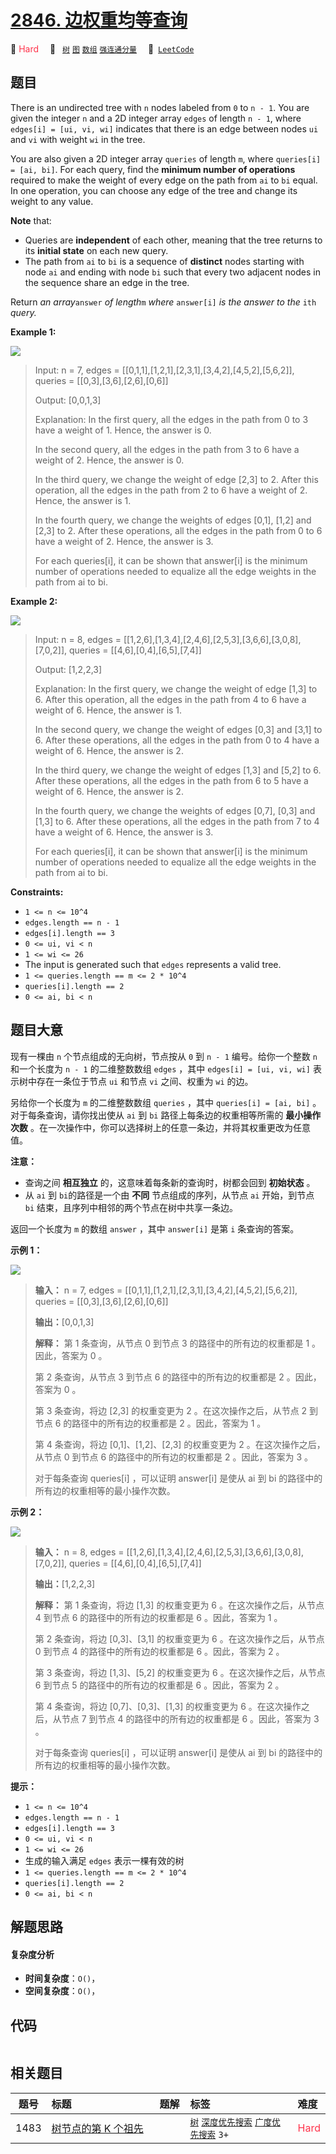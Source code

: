 # [2846. 边权重均等查询](https://leetcode.com/problems/minimum-edge-weight-equilibrium-queries-in-a-tree)

🔴 <font color=#ff334b>Hard</font>&emsp; 🔖&ensp; [`树`](/leetcode/outline/tag/tree.md) [`图`](/leetcode/outline/tag/graph.md) [`数组`](/leetcode/outline/tag/array.md) [`强连通分量`](/leetcode/outline/tag/strongly-connected-component.md)&emsp; 🔗&ensp;[`LeetCode`](https://leetcode.com/problems/minimum-edge-weight-equilibrium-queries-in-a-tree)


## 题目

There is an undirected tree with `n` nodes labeled from `0` to `n - 1`. You
are given the integer `n` and a 2D integer array `edges` of length `n - 1`,
where `edges[i] = [ui, vi, wi]` indicates that there is an edge between nodes
`ui` and `vi` with weight `wi` in the tree.

You are also given a 2D integer array `queries` of length `m`, where
`queries[i] = [ai, bi]`. For each query, find the **minimum number of
operations** required to make the weight of every edge on the path from `ai`
to `bi` equal. In one operation, you can choose any edge of the tree and
change its weight to any value.

**Note** that:

  * Queries are **independent** of each other, meaning that the tree returns to its **initial state** on each new query.
  * The path from `ai` to `bi` is a sequence of **distinct** nodes starting with node `ai` and ending with node `bi` such that every two adjacent nodes in the sequence share an edge in the tree.

Return _an array_`answer` _of length_`m` _where_ `answer[i]` _is the answer to
the_ `ith` _query._



**Example 1:**

![](https://assets.leetcode.com/uploads/2023/08/11/graph-6-1.png)

> Input: n = 7, edges = [[0,1,1],[1,2,1],[2,3,1],[3,4,2],[4,5,2],[5,6,2]], queries = [[0,3],[3,6],[2,6],[0,6]]
> 
> Output: [0,0,1,3]
> 
> Explanation: In the first query, all the edges in the path from 0 to 3 have a weight of 1. Hence, the answer is 0.
> 
> In the second query, all the edges in the path from 3 to 6 have a weight of 2. Hence, the answer is 0.
> 
> In the third query, we change the weight of edge [2,3] to 2. After this operation, all the edges in the path from 2 to 6 have a weight of 2. Hence, the answer is 1.
> 
> In the fourth query, we change the weights of edges [0,1], [1,2] and [2,3] to 2. After these operations, all the edges in the path from 0 to 6 have a weight of 2. Hence, the answer is 3.
> 
> For each queries[i], it can be shown that answer[i] is the minimum number of operations needed to equalize all the edge weights in the path from ai to bi.

**Example 2:**

![](https://assets.leetcode.com/uploads/2023/08/11/graph-9-1.png)

> Input: n = 8, edges = [[1,2,6],[1,3,4],[2,4,6],[2,5,3],[3,6,6],[3,0,8],[7,0,2]], queries = [[4,6],[0,4],[6,5],[7,4]]
> 
> Output: [1,2,2,3]
> 
> Explanation: In the first query, we change the weight of edge [1,3] to 6. After this operation, all the edges in the path from 4 to 6 have a weight of 6. Hence, the answer is 1.
> 
> In the second query, we change the weight of edges [0,3] and [3,1] to 6. After these operations, all the edges in the path from 0 to 4 have a weight of 6. Hence, the answer is 2.
> 
> In the third query, we change the weight of edges [1,3] and [5,2] to 6. After these operations, all the edges in the path from 6 to 5 have a weight of 6. Hence, the answer is 2.
> 
> In the fourth query, we change the weights of edges [0,7], [0,3] and [1,3] to 6. After these operations, all the edges in the path from 7 to 4 have a weight of 6. Hence, the answer is 3.
> 
> For each queries[i], it can be shown that answer[i] is the minimum number of operations needed to equalize all the edge weights in the path from ai to bi.

**Constraints:**

  * `1 <= n <= 10^4`
  * `edges.length == n - 1`
  * `edges[i].length == 3`
  * `0 <= ui, vi < n`
  * `1 <= wi <= 26`
  * The input is generated such that `edges` represents a valid tree.
  * `1 <= queries.length == m <= 2 * 10^4`
  * `queries[i].length == 2`
  * `0 <= ai, bi < n`


## 题目大意

现有一棵由 `n` 个节点组成的无向树，节点按从 `0` 到 `n - 1` 编号。给你一个整数 `n` 和一个长度为 `n - 1` 的二维整数数组
`edges` ，其中 `edges[i] = [ui, vi, wi]` 表示树中存在一条位于节点 `ui` 和节点 `vi` 之间、权重为 `wi`
的边。

另给你一个长度为 `m` 的二维整数数组 `queries` ，其中 `queries[i] = [ai, bi]` 。对于每条查询，请你找出使从 `ai`
到 `bi` 路径上每条边的权重相等所需的 **最小操作次数** 。在一次操作中，你可以选择树上的任意一条边，并将其权重更改为任意值。

**注意：**

  * 查询之间 **相互独立** 的，这意味着每条新的查询时，树都会回到 **初始状态** 。
  * 从 `ai` 到 `bi`的路径是一个由 **不同** 节点组成的序列，从节点 `ai` 开始，到节点 `bi` 结束，且序列中相邻的两个节点在树中共享一条边。

返回一个长度为 `m` 的数组 `answer` ，其中 `answer[i]` 是第 `i` 条查询的答案。



**示例 1：**

![](https://assets.leetcode.com/uploads/2023/08/11/graph-6-1.png)

> 
> 
> 
> 
> 
> **输入：** n = 7, edges = [[0,1,1],[1,2,1],[2,3,1],[3,4,2],[4,5,2],[5,6,2]], queries = [[0,3],[3,6],[2,6],[0,6]]
> 
> **输出：**[0,0,1,3]
> 
> **解释：** 第 1 条查询，从节点 0 到节点 3 的路径中的所有边的权重都是 1 。因此，答案为 0 。
> 
> 第 2 条查询，从节点 3 到节点 6 的路径中的所有边的权重都是 2 。因此，答案为 0 。
> 
> 第 3 条查询，将边 [2,3] 的权重变更为 2 。在这次操作之后，从节点 2 到节点 6 的路径中的所有边的权重都是 2 。因此，答案为 1 。
> 
> 第 4 条查询，将边 [0,1]、[1,2]、[2,3] 的权重变更为 2 。在这次操作之后，从节点 0 到节点 6 的路径中的所有边的权重都是 2 。因此，答案为 3 。
> 
> 对于每条查询 queries[i] ，可以证明 answer[i] 是使从 ai 到 bi 的路径中的所有边的权重相等的最小操作次数。
> 
> 

**示例 2：**

![](https://assets.leetcode.com/uploads/2023/08/11/graph-9-1.png)

> 
> 
> 
> 
> 
> **输入：** n = 8, edges = [[1,2,6],[1,3,4],[2,4,6],[2,5,3],[3,6,6],[3,0,8],[7,0,2]], queries = [[4,6],[0,4],[6,5],[7,4]]
> 
> **输出：**[1,2,2,3]
> 
> **解释：** 第 1 条查询，将边 [1,3] 的权重变更为 6 。在这次操作之后，从节点 4 到节点 6 的路径中的所有边的权重都是 6 。因此，答案为 1 。
> 
> 第 2 条查询，将边 [0,3]、[3,1] 的权重变更为 6 。在这次操作之后，从节点 0 到节点 4 的路径中的所有边的权重都是 6 。因此，答案为 2 。
> 
> 第 3 条查询，将边 [1,3]、[5,2] 的权重变更为 6 。在这次操作之后，从节点 6 到节点 5 的路径中的所有边的权重都是 6 。因此，答案为 2 。
> 
> 第 4 条查询，将边 [0,7]、[0,3]、[1,3] 的权重变更为 6 。在这次操作之后，从节点 7 到节点 4 的路径中的所有边的权重都是 6 。因此，答案为 3 。
> 
> 对于每条查询 queries[i] ，可以证明 answer[i] 是使从 ai 到 bi 的路径中的所有边的权重相等的最小操作次数。 
> 
> 



**提示：**

  * `1 <= n <= 10^4`
  * `edges.length == n - 1`
  * `edges[i].length == 3`
  * `0 <= ui, vi < n`
  * `1 <= wi <= 26`
  * 生成的输入满足 `edges` 表示一棵有效的树
  * `1 <= queries.length == m <= 2 * 10^4`
  * `queries[i].length == 2`
  * `0 <= ai, bi < n`


## 解题思路

#### 复杂度分析

- **时间复杂度**：`O()`，
- **空间复杂度**：`O()`，

## 代码

```javascript

```

## 相关题目

| 题号 | 标题 | 题解 | 标签 | 难度 |
| :------: | :------ | :------: | :------ | :------ |
| 1483 | [树节点的第 K 个祖先](https://leetcode.com/problems/kth-ancestor-of-a-tree-node) |  |  [`树`](/leetcode/outline/tag/tree.md) [`深度优先搜索`](/leetcode/outline/tag/depth-first-search.md) [`广度优先搜索`](/leetcode/outline/tag/breadth-first-search.md) `3+` | <font color=#ff334b>Hard</font> |

<style>
.blue {
    background-color: #096dd9;
    padding: 0.25rem 0.5rem;
    margin: 0;
    font-size: 0.85em;
    border-radius: 3px;
    color: white;
    font-weight: 500;
}
table th:first-of-type { width: 10%; }
table th:nth-of-type(2) { width: 35%; }
table th:nth-of-type(3) { width: 10%; }
table th:nth-of-type(4) { width: 35%; }
table th:nth-of-type(5) { width: 10%; }
</style>
